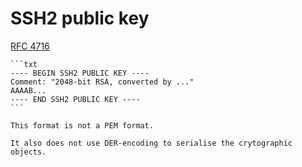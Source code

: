 # SSH2 public key

[RFC 4716](https://datatracker.ietf.org/doc/html/rfc4716)

~~~admonish example title="Example: SSH public key"
```txt
---- BEGIN SSH2 PUBLIC KEY ----
Comment: "2048-bit RSA, converted by ..."
AAAAB...
---- END SSH2 PUBLIC KEY ----
```
~~~

~~~admonish warning title="Like PEM but not PEM"
This format is not a PEM format.

It also does not use DER-encoding to serialise the crytographic objects.
~~~
